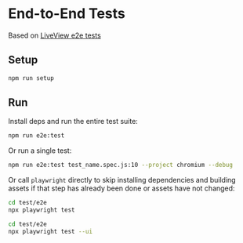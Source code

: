 # End-to-End Tests

Based on [LiveView e2e tests](https://github.com/phoenixframework/phoenix_live_view/tree/main/test/e2e)

## Setup

```sh
npm run setup
```

## Run

Install deps and run the entire test suite:

```sh
npm run e2e:test
```

Or run a single test:

```sh
npm run e2e:test test_name.spec.js:10 --project chromium --debug
```

Or call `playwright` directly to skip installing dependencies and building assets
if that step has already been done or assets have not changed:

```sh
cd test/e2e
npx playwright test
```

```sh
cd test/e2e
npx playwright test --ui
```